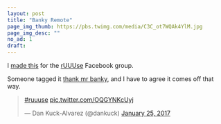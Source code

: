 ```yaml
---
layout: post
title: "Banky Remote"
page_img_thumb: https://pbs.twimg.com/media/C3C_ot7WQAk4YlM.jpg
page_img_desc: ""
no_ad: 1
draft: 
---
```


I <a href="https://www.facebook.com/photo.php?fbid=10209803044847088&set=gm.1307657085964829&type=3&theater">made this</a> for the <a href="https://www.facebook.com/groups/1144470838950122/">rUUUse</a> Facebook group. 

Someone tagged it <a href="https://www.facebook.com/groups/thankmrbanky/?hc_location=ufi">thank mr banky</a>, and I have to agree it comes off that way.

<blockquote class="twitter-tweet" data-lang="en"><p lang="und" dir="ltr"><a href="https://twitter.com/hashtag/ruuuse?src=hash">#ruuuse</a> <a href="https://t.co/OQGYNKcUyj">pic.twitter.com/OQGYNKcUyj</a></p>&mdash; Dan Kuck-Alvarez (@dankuck) <a href="https://twitter.com/dankuck/status/824369617531498497">January 25, 2017</a></blockquote>
<script async src="//platform.twitter.com/widgets.js" charset="utf-8"></script>
